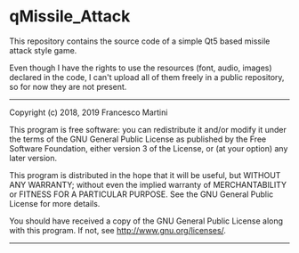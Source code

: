 # qMissile_Attack
This repository contains the source code of a simple Qt5 based missile attack style game.

Even though I have the rights to use the resources (font, audio, images) declared in the code, I can't upload all of them freely in a public repository, so for now they are not present.

---

Copyright (c) 2018, 2019 Francesco Martini

This program is free software: you can redistribute it and/or modify
it under the terms of the GNU General Public License as published by
the Free Software Foundation, either version 3 of the License, or
(at your option) any later version.

This program is distributed in the hope that it will be useful,
but WITHOUT ANY WARRANTY; without even the implied warranty of
MERCHANTABILITY or FITNESS FOR A PARTICULAR PURPOSE.  See the
GNU General Public License for more details.

You should have received a copy of the GNU General Public License
along with this program.  If not, see <http://www.gnu.org/licenses/>.

---
